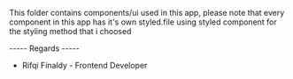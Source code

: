 This folder contains components/ui used in this app, please note that every component in this app has it's own styled.file using styled component for the styling method that i choosed

----- Regards -----
- Rifqi Finaldy - Frontend Developer